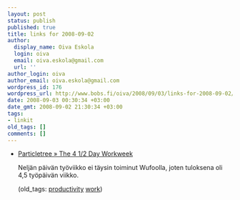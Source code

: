 ```yaml
---
layout: post
status: publish
published: true
title: links for 2008-09-02
author:
  display_name: Oiva Eskola
  login: oiva
  email: oiva.eskola@gmail.com
  url: ''
author_login: oiva
author_email: oiva.eskola@gmail.com
wordpress_id: 176
wordpress_url: http://www.bobs.fi/oiva/2008/09/03/links-for-2008-09-02/
date: 2008-09-03 00:30:34 +03:00
date_gmt: 2008-09-02 21:30:34 +03:00
tags:
- linkit
old_tags: []
comments: []
---
```

<ul class="delicious">
<li>
<div class="delicious-link"><a href="http://particletree.com/notebook/the-4-12-day-workweek/">Particletree &raquo; The 4&nbsp;1/2 Day Workweek</a></div></p>
<div class="delicious-extended">Neljän päivän työviikko ei täysin toiminut Wufoolla, joten tuloksena oli 4,5 työpäivän viikko.</div></p>
<div class="delicious-tags">(old_tags: <a href="http://delicious.com/oiva/productivity">productivity</a> <a href="http://delicious.com/oiva/work">work</a>)</div><br />
            </li></ul>

